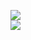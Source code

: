 [![](https://img.shields.io/badge/Made%20With-Github%20Spray-lightgrey.svg?style=for-the-badge&logo=github)](https://github.com/Annihil/github-spray#14662)  
[![](https://i.imgur.com/2DrTn0Z.gif)](https://github.com/Annihil/github-spray)